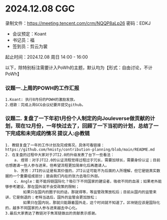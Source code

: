 # 2024.12.08 CGC
录制文件：https://meeting.tencent.com/crm/NQQP8aLp26
密码：EDKJ

- 会议预定：Koant
- 书记员：福
- 签到员：剪云为裳

起止时间：2024.12.08 周日 14:00 - 16:00

以下，除特别标注需要计入PoWh的主题，默认均为【形式：自由讨论，不计PoWh】

### 议题一.上周的POWH的工作汇报
    1.Koant: 执行8月份的POWH的激励发放。
    2.煜歌：完成上周GCG会议纪要并提交github。

### 议题二. 复盘了一下年初1月份个人制定的向Jouleverse做贡献的计划，现在12月份，一年快过去了，回顾了一下当初的计划，总结了一下完成和未完成的情况 提议人:@教链
    1. 教链复盘了一年的工作计划及完成情况，具体可看链接：https://github.com/hmisty/contribution-planning/blob/main/README.md
    2. 在复盘的过程中大家对于JTI2.0的升级发表了台下一些看法：
        a. 煜哥：对于JTI2.0的认证流程觉得过程过于冗长，需要加球长，需要身份认证；目前也想邀请一些人参与进来，但希望流程更加简单化后再邀请人。
        b. 芳芳：JTI的认证是有其价值的，JTI认证可能不为后面的人所理解，但它是链真实数据的一个重要组成部分；是由我们内在的张力去吸引外部。
        c. Angle：能不能将链国际化？吸引下不同国家的建设者，吸收不同的血液；如果老外能够参考建设，那在国外就不会受政策的限制；
            如果只在国内的圈子玩的话，那就得等，等监管政策放松后；目前从国内的监管来讲，它是倒退的；老特当选后，国外的监管会更加放松；
            如果只在国内玩，那就只能跟着国外走，这个时间就不知道了。区块链应该是国际化的，越多不同国家的人参与进来越去中心化。
    3.最后大家表达了教链对于焦耳链做出的贡献表示感谢。



    

